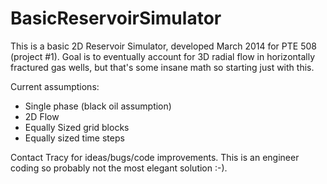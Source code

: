 BasicReservoirSimulator
=======================

This is a basic 2D Reservoir Simulator, developed March 2014 for PTE 508 (project #1). Goal is to eventually account for 3D radial flow in horizontally fractured gas wells, but that's some insane math so starting just with this.

Current assumptions:  
* Single phase (black oil assumption)
* 2D Flow
* Equally Sized grid blocks
* Equally sized time steps

Contact Tracy for ideas/bugs/code improvements. This is an engineer coding so probably not the most elegant solution :-).
